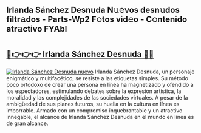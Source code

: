 ## Irlanda Sánchez Desnuda N𝚞𝚎vos desn𝚞dos filtr𝚊dos - Parts-Wp2 F𝚘tos vid𝚎o - C𝚘ntenido atr𝚊ctivo FYAbl

# <h2><a href="http://mbd7ky7.tromn.icu/?c=Irlanda+S%c3%a1nchez+Desnuda">🔗👉👉👉 Irlanda Sánchez Desnuda 🔗🔗</a></h2>

[![Irlanda Sánchez Desnuda nuevo](https://i.imgur.com/pEAQMta.gif)](http://mbd7ky7.tromn.icu/?c=Irlanda+S%c3%a1nchez+Desnuda)
Irlanda Sánchez Desnuda, un personaje enigmático y multifacético, se resiste a las etiquetas simples. Su método poco ortodoxo de crear una persona en línea ha magnetizado y ofendido a los espectadores, estimulando debates sobre la expresión artística, la moralidad y las complejidades de las sociedades virtuales. A pesar de la ambigüedad de sus planes futuros, su huella en la cultura en línea es imborrable. Armado con un compromiso inquebrantable y un atractivo innegable, el alcance de Irlanda Sánchez Desnuda en el mundo en línea es de gran alcance.
